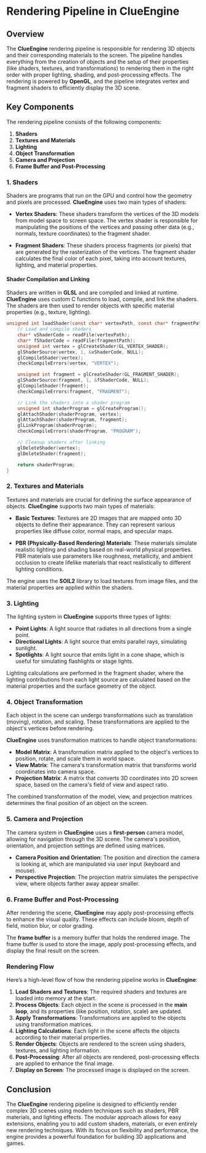 # Rendering Pipeline in ClueEngine

## Overview

The **ClueEngine** rendering pipeline is responsible for rendering 3D objects and their corresponding materials to the screen. The pipeline handles everything from the creation of objects and the setup of their properties (like shaders, textures, and transformations) to rendering them in the right order with proper lighting, shading, and post-processing effects. The rendering is powered by **OpenGL**, and the pipeline integrates vertex and fragment shaders to efficiently display the 3D scene.

## Key Components

The rendering pipeline consists of the following components:

1. **Shaders**
2. **Textures and Materials**
3. **Lighting**
4. **Object Transformation**
5. **Camera and Projection**
6. **Frame Buffer and Post-Processing**

### 1. **Shaders**

Shaders are programs that run on the GPU and control how the geometry and pixels are processed. **ClueEngine** uses two main types of shaders:

- **Vertex Shaders**: These shaders transform the vertices of the 3D models from model space to screen space. The vertex shader is responsible for manipulating the positions of the vertices and passing other data (e.g., normals, texture coordinates) to the fragment shader.
  
- **Fragment Shaders**: These shaders process fragments (or pixels) that are generated by the rasterization of the vertices. The fragment shader calculates the final color of each pixel, taking into account textures, lighting, and material properties.

#### Shader Compilation and Linking

Shaders are written in **GLSL** and are compiled and linked at runtime. **ClueEngine** uses custom C functions to load, compile, and link the shaders. The shaders are then used to render objects with specific material properties (e.g., texture, lighting).

```c
unsigned int loadShader(const char* vertexPath, const char* fragmentPath) {
    // Load and compile shaders
    char* vShaderCode = readFile(vertexPath);
    char* fShaderCode = readFile(fragmentPath);
    unsigned int vertex = glCreateShader(GL_VERTEX_SHADER);
    glShaderSource(vertex, 1, &vShaderCode, NULL);
    glCompileShader(vertex);
    checkCompileErrors(vertex, "VERTEX");

    unsigned int fragment = glCreateShader(GL_FRAGMENT_SHADER);
    glShaderSource(fragment, 1, &fShaderCode, NULL);
    glCompileShader(fragment);
    checkCompileErrors(fragment, "FRAGMENT");

    // Link the shaders into a shader program
    unsigned int shaderProgram = glCreateProgram();
    glAttachShader(shaderProgram, vertex);
    glAttachShader(shaderProgram, fragment);
    glLinkProgram(shaderProgram);
    checkCompileErrors(shaderProgram, "PROGRAM");

    // Cleanup shaders after linking
    glDeleteShader(vertex);
    glDeleteShader(fragment);

    return shaderProgram;
}
```

### 2. **Textures and Materials**

Textures and materials are crucial for defining the surface appearance of objects. **ClueEngine** supports two main types of materials:

- **Basic Textures**: Textures are 2D images that are mapped onto 3D objects to define their appearance. They can represent various properties like diffuse color, normal maps, and specular maps.

- **PBR (Physically-Based Rendering) Materials**: These materials simulate realistic lighting and shading based on real-world physical properties. PBR materials use parameters like roughness, metallicity, and ambient occlusion to create lifelike materials that react realistically to different lighting conditions.

The engine uses the **SOIL2** library to load textures from image files, and the material properties are applied within the shaders.

### 3. **Lighting**

The lighting system in **ClueEngine** supports three types of lights:

- **Point Lights**: A light source that radiates in all directions from a single point.
- **Directional Lights**: A light source that emits parallel rays, simulating sunlight.
- **Spotlights**: A light source that emits light in a cone shape, which is useful for simulating flashlights or stage lights.

Lighting calculations are performed in the fragment shader, where the lighting contributions from each light source are calculated based on the material properties and the surface geometry of the object.

### 4. **Object Transformation**

Each object in the scene can undergo transformations such as translation (moving), rotation, and scaling. These transformations are applied to the object's vertices before rendering.

**ClueEngine** uses transformation matrices to handle object transformations:

- **Model Matrix**: A transformation matrix applied to the object's vertices to position, rotate, and scale them in world space.
- **View Matrix**: The camera's transformation matrix that transforms world coordinates into camera space.
- **Projection Matrix**: A matrix that converts 3D coordinates into 2D screen space, based on the camera's field of view and aspect ratio.

The combined transformation of the model, view, and projection matrices determines the final position of an object on the screen.

### 5. **Camera and Projection**

The camera system in **ClueEngine** uses a **first-person** camera model, allowing for navigation through the 3D scene. The camera's position, orientation, and projection settings are defined using matrices.

- **Camera Position and Orientation**: The position and direction the camera is looking at, which are manipulated via user input (keyboard and mouse).
- **Perspective Projection**: The projection matrix simulates the perspective view, where objects farther away appear smaller.

### 6. **Frame Buffer and Post-Processing**

After rendering the scene, **ClueEngine** may apply post-processing effects to enhance the visual quality. These effects can include bloom, depth of field, motion blur, or color grading.

The **frame buffer** is a memory buffer that holds the rendered image. The frame buffer is used to store the image, apply post-processing effects, and display the final result on the screen.

### Rendering Flow

Here’s a high-level flow of how the rendering pipeline works in **ClueEngine**:

1. **Load Shaders and Textures**: The required shaders and textures are loaded into memory at the start.
2. **Process Objects**: Each object in the scene is processed in the **main loop**, and its properties (like position, rotation, scale) are updated.
3. **Apply Transformations**: Transformations are applied to the objects using transformation matrices.
4. **Lighting Calculations**: Each light in the scene affects the objects according to their material properties.
5. **Render Objects**: Objects are rendered to the screen using shaders, textures, and lighting information.
6. **Post-Processing**: After all objects are rendered, post-processing effects are applied to enhance the final image.
7. **Display on Screen**: The processed image is displayed on the screen.

## Conclusion

The **ClueEngine** rendering pipeline is designed to efficiently render complex 3D scenes using modern techniques such as shaders, PBR materials, and lighting effects. The modular approach allows for easy extensions, enabling you to add custom shaders, materials, or even entirely new rendering techniques. With its focus on flexibility and performance, the engine provides a powerful foundation for building 3D applications and games.
